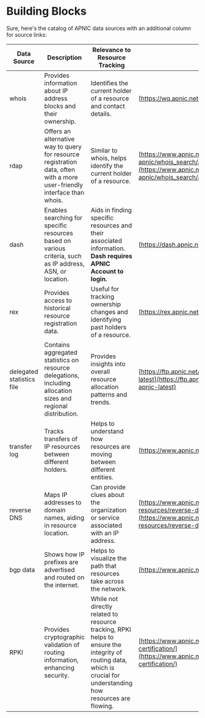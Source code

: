 # Building Blocks
Sure, here's the catalog of APNIC data sources with an additional column for source links:

| **Data Source** | **Description** | **Relevance to Resource Tracking** | **Source Link** |
|---|---|---|---|
| whois | Provides information about IP address blocks and their ownership. | Identifies the current holder of a resource and contact details. | [https://wq.apnic.net/](https://wq.apnic.net/) |
| rdap | Offers an alternative way to query for resource registration data, often with a more user-friendly interface than whois. | Similar to whois, helps identify the current holder of a resource. | [https://www.apnic.net/about-apnic/whois_search/about/rdap/](https://www.apnic.net/about-apnic/whois_search/about/rdap/) |
| dash | Enables searching for specific resources based on various criteria, such as IP address, ASN, or location. | Aids in finding specific resources and their associated information. **Dash requires APNIC Account to login.** | [https://dash.apnic.net/](https://dash.apnic.net/) |
| rex | Provides access to historical resource registration data. | Useful for tracking ownership changes and identifying past holders of a resource. | [https://rex.apnic.net/](https://rex.apnic.net/) |
| delegated statistics file | Contains aggregated statistics on resource delegations, including allocation sizes and regional distribution. | Provides insights into overall resource allocation patterns and trends. | [https://ftp.apnic.net/stats/apnic/delegated-apnic-latest](https://ftp.apnic.net/stats/apnic/delegated-apnic-latest) | [https://www.nro.net/about/rirs/statistics/](https://www.nro.net/about/rirs/statistics/) | 
| transfer log | Tracks transfers of IP resources between different holders. | Helps to understand how resources are moving between different entities. | [https://www.apnic.net/](https://www.apnic.net/) |
| reverse DNS | Maps IP addresses to domain names, aiding in resource location. | Can provide clues about the organization or service associated with an IP address. | [https://www.apnic.net/manage-ip/manage-resources/reverse-dns/access-to-reverse-dns/](https://www.apnic.net/manage-ip/manage-resources/reverse-dns/access-to-reverse-dns/) |
| bgp data | Shows how IP prefixes are advertised and routed on the internet. | Helps to visualize the path that resources take across the network. | [https://www.apnic.net/](https://www.apnic.net/) |
| RPKI | Provides cryptographic validation of routing information, enhancing security. | While not directly related to resource tracking, RPKI helps to ensure the integrity of routing data, which is crucial for understanding how resources are flowing. | [https://www.apnic.net/community/security/resource-certification/](https://www.apnic.net/community/security/resource-certification/) |
